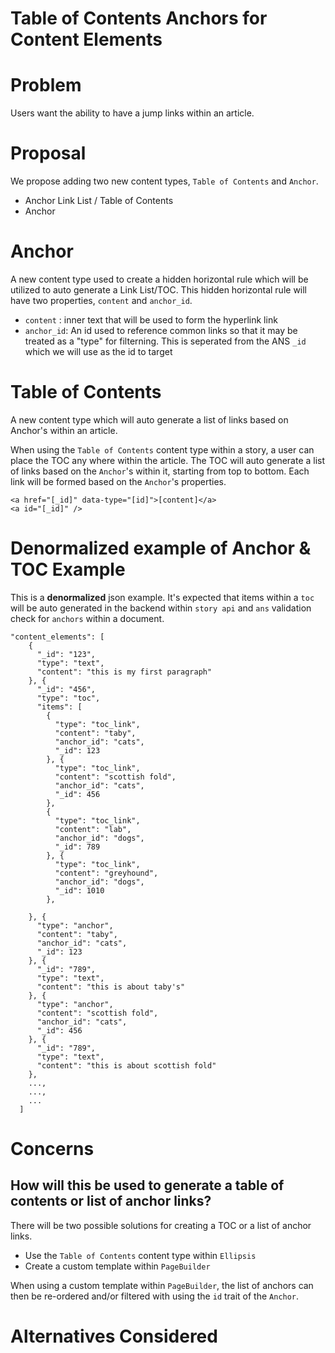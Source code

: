 # Table of Contents Anchors for Content Elements

# Problem

Users want the ability to have a jump links within an article.

# Proposal

We propose adding two new content types, `Table of Contents` and `Anchor`.
- Anchor Link List / Table of Contents
- Anchor

# Anchor
A new content type used to create a hidden horizontal rule which will be utilized to auto generate a Link List/TOC. This hidden horizontal rule will have two properties, `content` and `anchor_id`.
- `content` : inner text that will be used to form the hyperlink link
- `anchor_id`: An id used to reference common links so that it may be treated as a "type" for filterning. This is seperated from the ANS `_id` which we will use as the id to target


# Table of Contents
A new content type which will auto generate a list of links based on Anchor's within an article.

When using the `Table of Contents` content type within a story, a user can place the TOC any where within the article. The TOC will auto generate a list of links based on the `Anchor`'s within it, starting from top to bottom. Each link will be formed based on the `Anchor`'s properties.
```
<a href="[_id]" data-type="[id]">[content]</a>
<a id="[_id]" />
```

# Denormalized example of Anchor & TOC Example
This is a **denormalized** json example. It's expected that items within a `toc` will be auto generated in the backend within `story api` and `ans` validation check for `anchors` within a document.
```
"content_elements": [
    {
      "_id": "123",
      "type": "text",
      "content": "this is my first paragraph"
    }, {
      "_id": "456",
      "type": "toc",
      "items": [
        {
          "type": "toc_link",
          "content": "taby",
          "anchor_id": "cats",
          "_id": 123
        }, {
          "type": "toc_link",
          "content": "scottish fold",
          "anchor_id": "cats",
          "_id": 456
        },
        {
          "type": "toc_link",
          "content": "lab",
          "anchor_id": "dogs",
          "_id": 789
        }, {
          "type": "toc_link",
          "content": "greyhound",
          "anchor_id": "dogs",
          "_id": 1010
        },

    }, {
      "type": "anchor",
      "content": "taby",
      "anchor_id": "cats",
      "_id": 123
    }, {
      "_id": "789",
      "type": "text",
      "content": "this is about taby's"
    }, {
      "type": "anchor",
      "content": "scottish fold",
      "anchor_id": "cats",
      "_id": 456
    }, {
      "_id": "789",
      "type": "text",
      "content": "this is about scottish fold"
    },
    ...,
    ...,
    ...
  ]
```

# Concerns

## How will this be used to generate a table of contents or list of anchor links?
There will be two possible solutions for creating a TOC or a list of anchor links.
- Use the `Table of Contents` content type within `Ellipsis`
- Create a custom template within `PageBuilder`

When using a custom template within `PageBuilder`, the list of anchors can then be re-ordered and/or filtered with using the `id` trait of the `Anchor`.

# Alternatives Considered




